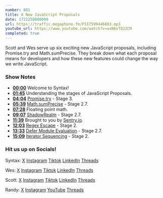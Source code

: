 ```yaml
---
number: 801
title: 6 New JavaScript Proposals
date: 1722250800000
url: https://traffic.megaphone.fm/FSI7599446883.mp3
youtube_url: https://www.youtube.com/watch?v=xxN6xTQ22CM
completed: true
---
```


Scott and Wes serve up six exciting new JavaScript proposals, including Promise.try and Math.sumPrecise. They break down what each proposal means for developers and how these new features could change the way we write JavaScript.

### Show Notes

* **[00:00](#t=00:00)** Welcome to Syntax!
* **[01:45](#t=01:45)** Understanding the stages of JavaScript Proposals.
* **[04:04](#t=04:04)** [Promise.try](https://github.com/tc39/proposal-promise-try) - Stage 3.
* **[05:39](#t=05:39)** [Math.sumPrecise](https://github.com/tc39/proposal-math-sum) - Stage 2.7.
* **[07:28](#t=07:28)** Floating point math.
* **[09:07](#t=09:07)** [ShadowRealm](https://github.com/tc39/proposal-shadowrealm/blob/main/explainer.md#quick-api-usage-example) - Stage 2.7.
* **[11:39](#t=11:39)** Brought to you by [Sentry.io](https://sentry.io/syntax).
* **[12:03](#t=12:03)** [Regex Escape](https://github.com/tc39/proposal-regex-escaping) - Stage 2.
* **[13:33](#t=13:33)** [Defer Module Evaluation](https://github.com/tc39/proposal-defer-import-eval) - Stage 2.7.
* **[15:09](#t=15:09)** [Iterator Sequencing](https://github.com/tc39/proposal-iterator-sequencing) - Stage 2.

### Hit us up on Socials!

Syntax: [X](https://twitter.com/syntaxfm) [Instagram](https://www.instagram.com/syntax_fm/) [Tiktok](https://www.tiktok.com/@syntaxfm) [LinkedIn](https://www.linkedin.com/company/96077407/admin/feed/posts/) [Threads](https://www.threads.net/@syntax_fm)

Wes: [X](https://twitter.com/wesbos) [Instagram](https://www.instagram.com/wesbos/) [Tiktok](https://www.tiktok.com/@wesbos) [LinkedIn](https://www.linkedin.com/in/wesbos/) [Threads](https://www.threads.net/@wesbos)

Scott: [X](https://twitter.com/stolinski) [Instagram](https://www.instagram.com/stolinski/) [Tiktok](https://www.tiktok.com/@stolinski) [LinkedIn](https://www.linkedin.com/in/stolinski/) [Threads](https://www.threads.net/@stolinski)

Randy: [X](https://twitter.com/randyrektor) [Instagram](https://www.instagram.com/randyrektor/) [YouTube](https://www.youtube.com/@randyrektor) [Threads](https://www.threads.net/@randyrektor)
